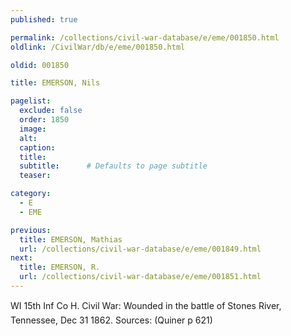 ```yaml
---
published: true

permalink: /collections/civil-war-database/e/eme/001850.html
oldlink: /CivilWar/db/e/eme/001850.html

oldid: 001850

title: EMERSON, Nils

pagelist:
  exclude: false
  order: 1850
  image: 
  alt:
  caption:
  title:
  subtitle:      # Defaults to page subtitle
  teaser:

category: 
  - E 
  - EME

previous:
  title: EMERSON, Mathias
  url: /collections/civil-war-database/e/eme/001849.html  
next:
  title: EMERSON, R.
  url: /collections/civil-war-database/e/eme/001851.html   
---
```

WI 15th Inf Co H. Civil War: Wounded in the battle of Stone&#146;s River, Tennessee, Dec 31 1862. Sources: (Quiner p 621)